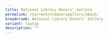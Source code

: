```yaml
---
title: National Library Donors' Gallery
permalink: /current/nldonorsgallery/about/
breadcrumb: National Library Donors' Gallery
variant: tiptap
description: ""
---
```

